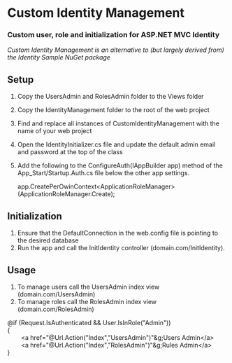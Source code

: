 # Custom Identity Management
### Custom user, role and initialization for ASP.NET MVC Identity
*Custom Identity Management is an alternative to (but largely derived from) the Identity Sample NuGet package*

## Setup
1. Copy the UsersAdmin and RolesAdmin folder to the Views folder
2. Copy the IdentityManagement folder to the root of the web project
3. Find and replace all instances of CustomIdentityManagement with the name of your web project
4. Open the IdentityInitializer.cs file and update the default admin email and password at the top of the class
5. Add the following to the ConfigureAuth(IAppBuilder app) method of the App_Start/Startup.Auth.cs file below the other app settings.

    app.CreatePerOwinContext&lt;ApplicationRoleManager&gt;(ApplicationRoleManager.Create);

## Initialization
1. Ensure that the DefaultConnection in the web.config file is pointing to the desired database
2. Run the app and call the InitIdentity controller (domain.com/InitIdentity).

## Usage
1. To manage users call the UsersAdmin index view (domain.com/UsersAdmin)
2. To manage roles call the RolesAdmin index view (domain.com/RolesAdmin)

@if (Request.IsAuthenticated && User.IsInRole("Admin"))<br/>
{<br/>
&nbsp;&nbsp;&nbsp;&nbsp;&nbsp;&nbsp;&nbsp;&nbsp;&lt;a href="@Url.Action("Index","UsersAdmin")"&g;Users Admin&lt;/a&gt;<br/>
&nbsp;&nbsp;&nbsp;&nbsp;&nbsp;&nbsp;&nbsp;&nbsp;&lt;a href="@Url.Action("Index","RolesAdmin")"&g;Rules Admin&lt;/a&gt;<br/>
}
